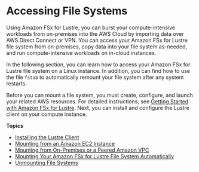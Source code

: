 # Accessing File Systems<a name="accessing-fs"></a>

Using Amazon FSx for Lustre, you can burst your compute\-intensive workloads from on\-premises into the AWS Cloud by importing data over AWS Direct Connect or VPN\. You can access your Amazon FSx for Lustre file system from on\-premises, copy data into your file system as\-needed, and run compute\-intensive workloads on in\-cloud instances\.

In the following section, you can learn how to access your Amazon FSx for Lustre file system on a Linux instance\. In addition, you can find how to use the file `fstab` to automatically remount your file system after any system restarts\.

Before you can mount a file system, you must create, configure, and launch your related AWS resources\. For detailed instructions, see [Getting Started with Amazon FSx for Lustre](getting-started.md)\. Next, you can install and configure the Lustre client on your compute instance\.

**Topics**
+ [Installing the Lustre Client](install-lustre-client.md)
+ [Mounting from an Amazon EC2 Instance](mounting-ec2-instance.md)
+ [Mounting from On\-Premises or a Peered Amazon VPC](mounting-on-premises.md)
+ [Mounting Your Amazon FSx for Lustre File System Automatically](mount-fs-auto-mount-onreboot.md)
+ [Unmounting File Systems](unmounting-fs.md)